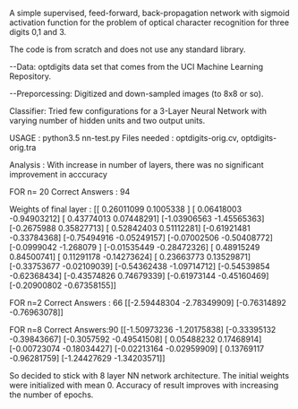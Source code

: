 A simple supervised, feed-forward, back-propagation network with sigmoid activation
function for the problem of optical character recognition for three digits 0,1 and 3.

The code is from scratch and does not use any standard library.

--Data:  optdigits data set that comes from the UCI Machine Learning Repository.

--Preporcessing: Digitized and down-sampled images (to 8x8 or so).

Classifier: Tried few configurations for a 3-Layer Neural Network with varying number of hidden
units and two output units.

USAGE : python3.5 nn-test.py 
Files needed : optdigits-orig.cv, optdigits-orig.tra

Analysis : 
With increase in number of layers, there was no significant improvement in acccuracy 

FOR n= 20
Correct Answers : 94

Weights of final layer :
[[ 0.26011099  0.1005338 ]
 [ 0.06418003 -0.94903212]
 [ 0.43774013  0.07448291]
 [-1.03906563 -1.45565363]
 [-0.2675988   0.35827713]
 [ 0.52842403  0.51112281]
 [-0.61921481 -0.33784368]
 [-0.75494916 -0.05249157]
 [-0.07002506 -0.50408772]
 [-0.0999042  -1.268079  ]
 [-0.01535449 -0.28472326]
 [ 0.48915249  0.84500741]
 [ 0.11291178 -0.14273624]
 [ 0.23663773  0.13529871]
 [-0.33753677 -0.02109039]
 [-0.54362438 -1.09714712]
 [-0.54539854 -0.62368434]
 [-0.43574826  0.74679339]
 [-0.61973144 -0.45160469]
 [-0.20900802 -0.67358155]]


FOR n=2 
Correct Answers : 66
[[-2.59448304 -2.78349909]
 [-0.76314892 -0.76963078]]


FOR n=8
Correct Answers:90
[[-1.50973236 -1.20175838]
 [-0.33395132 -0.39843667]
 [-0.3057592  -0.49541508]
 [ 0.05488232  0.17468914]
 [-0.00723074 -0.18034427]
 [-0.02213164 -0.02959909]
 [ 0.13769117 -0.96281759]
 [-1.24427629 -1.34203571]]

So decided to stick with 8 layer NN network architecture.
The initial weights were initialized with mean 0.
Accuracy of result improves with increasing the number of epochs.
